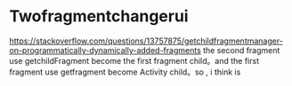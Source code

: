 # Twofragmentchangerui
https://stackoverflow.com/questions/13757875/getchildfragmentmanager-on-programmatically-dynamically-added-fragments
the second fragment use getchildFragment become the first fragment child。and the first fragment use getfragment become Activity child。so , i think is 
